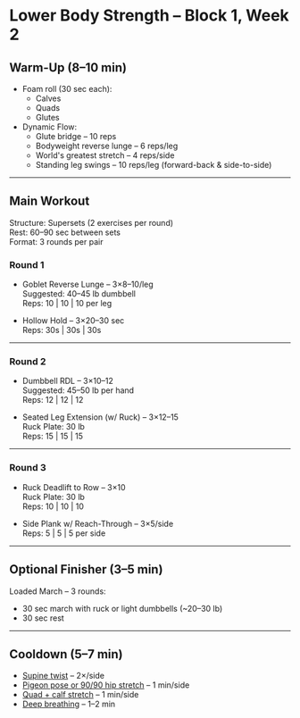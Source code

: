 # Lower Body Strength – Block 1, Week 2

## Warm-Up (8–10 min)
- Foam roll (30 sec each):
  - Calves
  - Quads
  - Glutes
- Dynamic Flow:
  - Glute bridge – 10 reps
  - Bodyweight reverse lunge – 6 reps/leg
  - World's greatest stretch – 4 reps/side
  - Standing leg swings – 10 reps/leg (forward-back & side-to-side)

---

## Main Workout

Structure: Supersets (2 exercises per round)  
Rest: 60–90 sec between sets  
Format: 3 rounds per pair  

### Round 1
- Goblet Reverse Lunge – 3×8–10/leg  
  Suggested: 40–45 lb dumbbell  
  Reps: 10 | 10 | 10 per leg

- Hollow Hold – 3×20–30 sec  
  Reps: 30s | 30s | 30s

---

### Round 2
- Dumbbell RDL – 3×10–12  
  Suggested: 45–50 lb per hand  
  Reps: 12 | 12 | 12

- Seated Leg Extension (w/ Ruck) – 3×12–15  
  Ruck Plate: 30 lb  
  Reps: 15 | 15 | 15

---

### Round 3
- Ruck Deadlift to Row – 3×10  
  Ruck Plate: 30 lb  
  Reps: 10 | 10 | 10

- Side Plank w/ Reach-Through – 3×5/side  
  Reps: 5 | 5 | 5 per side

---

## Optional Finisher (3–5 min)

Loaded March – 3 rounds:  
- 30 sec march with ruck or light dumbbells (~20–30 lb)  
- 30 sec rest

---

## Cooldown (5–7 min)
- [Supine twist](../exercises/supine_twist.md) – 2×/side
- [Pigeon pose or 90/90 hip stretch](../exercises/pigeon_pose_or_90_90_hip_stretch.md) – 1 min/side
- [Quad + calf stretch](../exercises/quad_plus_calf_stretch.md) – 1 min/side
- [Deep breathing](../exercises/deep_breathing.md) – 1–2 min